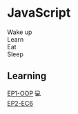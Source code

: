 # JavaScript

Wake up  
Learn  
Eat  
Sleep

## Learning
[EP1-OOP](https://github.com/Ggnie101/JavaScript/blob/64530159bb9181867a2241fdefcc67ed2780c7c5/OOP) :computer:  
[EP2-EC6](https://github.com/Ggnie101/JavaScript/blob/main/EC6)  
